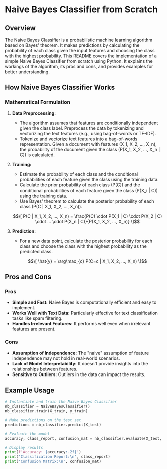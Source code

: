 # Naive Bayes Classifier from Scratch

## Overview

The Naive Bayes Classifier is a probabilistic machine learning algorithm based on Bayes' theorem. It makes predictions by calculating the probability of each class given the input features and choosing the class with the highest probability. This README covers the implementation of a simple Naive Bayes Classifier from scratch using Python. It explains the workings of the algorithm, its pros and cons, and provides examples for better understanding.

## How Naive Bayes Classifier Works

### Mathematical Formulation

1. **Data Preprocessing:**
      - The algorithm assumes that features are conditionally independent given the class label. Preprocess the data by tokenizing and vectorizing the text features (e.g., using bag-of-words or TF-IDF).
   - Tokenize and vectorize text features into a bag-of-words representation. Given a document with features \(X_1, X_2, ..., X_n\), the probability of the document given the class \(P(X_1, X_2, ..., X_n | C)\) is calculated.

3. **Training:**
      - Estimate the probability of each class and the conditional probabilities of each feature given the class using the training data.
   - Calculate the prior probability of each class \(P(C)\) and the conditional probabilities of each feature given the class \(P(X_i | C)\) using the training data.
   - Use Bayes' theorem to calculate the posterior probability of each class \(P(C | X_1, X_2, ..., X_n)\).

   $$\[ P(C | X_1, X_2, ..., X_n) = \frac{P(C) \cdot P(X_1 | C) \cdot P(X_2 | C) \cdot ... \cdot P(X_n | C)}{P(X_1, X_2, ..., X_n)} \]$$

5. **Prediction:**
   - For a new data point, calculate the posterior probability for each class and choose the class with the highest probability as the predicted class.

   $$\[ \hat{y} = \arg\max_{c} P(C=c | X_1, X_2, ..., X_n) \]$$

## Pros and Cons

### Pros

- **Simple and Fast:** Naive Bayes is computationally efficient and easy to implement.
- **Works Well with Text Data:** Particularly effective for text classification tasks like spam filtering.
- **Handles Irrelevant Features:** It performs well even when irrelevant features are present.

### Cons

- **Assumption of Independence:** The "naive" assumption of feature independence may not hold in real-world scenarios.
- **Lack of Model Interpretability:** It doesn't provide insights into the relationships between features.
- **Sensitive to Outliers:** Outliers in the data can impact the results.

## Example Usage

```python
# Instantiate and train the Naive Bayes Classifier
nb_classifier = NaiveBayesClassifier()
nb_classifier.train(X_train, y_train)

# Make predictions on the test set
predictions = nb_classifier.predict(X_test)

# Evaluate the model
accuracy, class_report, confusion_mat = nb_classifier.evaluate(X_test, y_test)

# Display results
print(f'Accuracy: {accuracy:.2f}')
print('Classification Report:\n', class_report)
print('Confusion Matrix:\n', confusion_mat)
```
